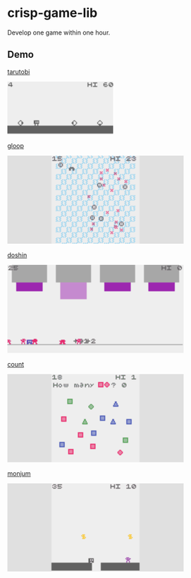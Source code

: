 # crisp-game-lib

Develop one game within one hour.

## Demo

[tarutobi](https://abagames.github.io/crisp-game-lib/?tarutobi)

[![tarutobi screenshot](docs/tarutobi/screenshot.gif)](https://abagames.github.io/crisp-game-lib/?tarutobi)

[gloop](https://abagames.github.io/crisp-game-lib/?gloop)

[![gloop screenshot](docs/gloop/screenshot.gif)](https://abagames.github.io/crisp-game-lib/?gloop)

[doshin](https://abagames.github.io/crisp-game-lib/?doshin)

[![doshin screenshot](docs/doshin/screenshot.gif)](https://abagames.github.io/crisp-game-lib/?doshin)

[count](https://abagames.github.io/crisp-game-lib/?count)

[![count screenshot](docs/count/screenshot.gif)](https://abagames.github.io/crisp-game-lib/?count)

[monjum](https://abagames.github.io/crisp-game-lib/?monjum)

[![monjum screenshot](docs/monjum/screenshot.gif)](https://abagames.github.io/crisp-game-lib/?monjum)
